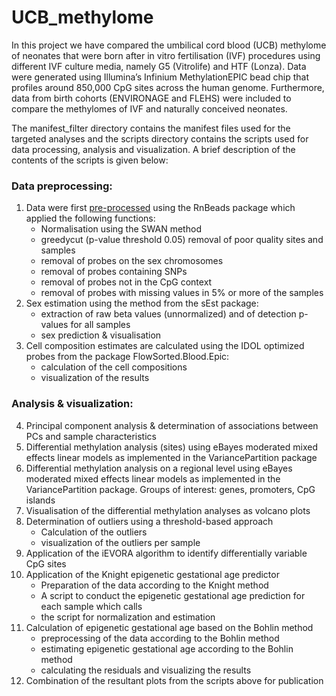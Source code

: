 # UCB_methylome
In this project we have compared the umbilical cord blood (UCB) methylome of neonates that were born after in vitro fertilisation (IVF) procedures using different IVF culture media, namely G5 (Vitrolife) and HTF (Lonza). Data were generated using Illumina’s Infinium MethylationEPIC bead chip that profiles around 850,000 CpG sites across the human genome. Furthermore, data from birth cohorts (ENVIRONAGE and FLEHS) were included to compare the methylomes of IVF and naturally conceived neonates.

The manifest_filter directory contains the manifest files used for the targeted analyses and the scripts directory contains the scripts used for data processing, analysis and visualization. A brief description of the contents of the scripts is given below:

### Data preprocessing:

1. Data were first [pre-processed](scripts/01_preprocessingSWAN.R) using the RnBeads package which applied the following functions:
    + Normalisation using the SWAN method  
    + greedycut (p-value threshold 0.05) removal of poor quality sites and samples
    + removal of probes on the sex chromosomes
    + removal of probes containing SNPs
    + removal of probes not in the CpG context
    + removal of probes with missing values in 5% or more of the samples
2.	Sex estimation using the method from the sEst package:
    + extraction of raw beta values (unnormalized) and of detection p-values for all samples
    + sex prediction & visualisation
3. Cell composition estimates are calculated using the IDOL optimized probes from the package FlowSorted.Blood.Epic:
    + calculation of the cell compositions
    + visualization of the results

### Analysis & visualization:

4.	Principal component analysis & determination of associations between PCs and sample characteristics
5.	Differential methylation analysis (sites) using eBayes moderated mixed effects linear models as implemented in the VariancePartition package
6.	Differential methylation analysis on a regional level using eBayes moderated mixed effects linear models as implemented in the VariancePartition package. Groups of interest: genes, promoters, CpG islands
7.	Visualisation of the differential methylation analyses as volcano plots
8.	Determination of outliers using a threshold-based approach
    + Calculation of the outliers
    + visualization of the outliers per sample
9.	Application of the iEVORA algorithm to identify differentially variable CpG sites
10.	Application of the Knight epigenetic gestational age predictor
    + Preparation of the data according to the Knight method
    + A script to conduct the epigenetic gestational age prediction for each sample which calls
    + the script for normalization and estimation
11.	Calculation of epigenetic gestational age based on the Bohlin method
    + preprocessing of the data according to the Bohlin method
    + estimating epigenetic gestational age according to the Bohlin method
    + calculating the residuals and visualizing the results
12.	Combination of the resultant plots from the scripts above for publication

